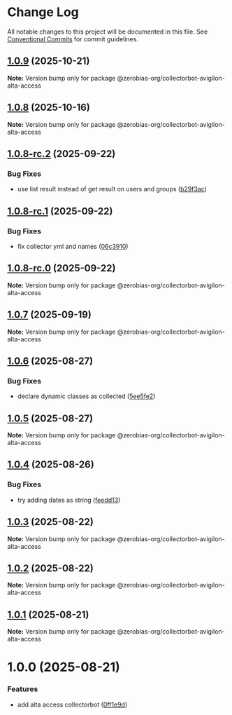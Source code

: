 # Change Log

All notable changes to this project will be documented in this file.
See [Conventional Commits](https://conventionalcommits.org) for commit guidelines.

## [1.0.9](https://github.com/zerobias-org/collectorbot/compare/@zerobias-org/collectorbot-avigilon-alta-access@1.0.8...@zerobias-org/collectorbot-avigilon-alta-access@1.0.9) (2025-10-21)

**Note:** Version bump only for package @zerobias-org/collectorbot-avigilon-alta-access





## [1.0.8](https://github.com/zerobias-org/collectorbot/compare/@zerobias-org/collectorbot-avigilon-alta-access@1.0.8...@zerobias-org/collectorbot-avigilon-alta-access@1.0.8) (2025-10-16)

**Note:** Version bump only for package @zerobias-org/collectorbot-avigilon-alta-access





## [1.0.8-rc.2](https://github.com/zerobias-org/collectorbot/compare/@zerobias-org/collectorbot-avigilon-alta-access@1.0.8-rc.1...@zerobias-org/collectorbot-avigilon-alta-access@1.0.8-rc.2) (2025-09-22)


### Bug Fixes

* use list result instead of get result on users and groups ([b29f3ac](https://github.com/zerobias-org/collectorbot/commit/b29f3acb3d6e7b91dbcae7157fab76170158cb3b))





## [1.0.8-rc.1](https://github.com/zerobias-org/collectorbot/compare/@zerobias-org/collectorbot-avigilon-alta-access@1.0.8-rc.0...@zerobias-org/collectorbot-avigilon-alta-access@1.0.8-rc.1) (2025-09-22)


### Bug Fixes

* fix collector yml and names ([06c3910](https://github.com/zerobias-org/collectorbot/commit/06c3910ef592efff6772d1619529afc1c640651a))





## [1.0.8-rc.0](https://github.com/zerobias-org/collectorbot/compare/@zerobias-org/collectorbot-avigilon-alta-access@1.0.7...@zerobias-org/collectorbot-avigilon-alta-access@1.0.8-rc.0) (2025-09-22)

**Note:** Version bump only for package @zerobias-org/collectorbot-avigilon-alta-access





## [1.0.7](https://github.com/zerobias-org/collectorbot/compare/@zerobias-org/collectorbot-avigilon-alta-access@1.0.6...@zerobias-org/collectorbot-avigilon-alta-access@1.0.7) (2025-09-19)

**Note:** Version bump only for package @zerobias-org/collectorbot-avigilon-alta-access





## [1.0.6](https://github.com/zerobias-org/collectorbot/compare/@zerobias-org/collectorbot-avigilon-alta-access@1.0.5...@zerobias-org/collectorbot-avigilon-alta-access@1.0.6) (2025-08-27)


### Bug Fixes

* declare dynamic classes as collected ([5ee5fe2](https://github.com/zerobias-org/collectorbot/commit/5ee5fe23e85d957cbffbbee7ba20dbd5cf901fd8))





## [1.0.5](https://github.com/zerobias-org/collectorbot/compare/@zerobias-org/collectorbot-avigilon-alta-access@1.0.4...@zerobias-org/collectorbot-avigilon-alta-access@1.0.5) (2025-08-27)

**Note:** Version bump only for package @zerobias-org/collectorbot-avigilon-alta-access





## [1.0.4](https://github.com/zerobias-org/collectorbot/compare/@zerobias-org/collectorbot-avigilon-alta-access@1.0.3...@zerobias-org/collectorbot-avigilon-alta-access@1.0.4) (2025-08-26)


### Bug Fixes

* try adding dates as string ([feedd13](https://github.com/zerobias-org/collectorbot/commit/feedd13865eaa4e37d33dd63fa35a2cf9b561949))





## [1.0.3](https://github.com/zerobias-org/collectorbot/compare/@zerobias-org/collectorbot-avigilon-alta-access@1.0.2...@zerobias-org/collectorbot-avigilon-alta-access@1.0.3) (2025-08-22)

**Note:** Version bump only for package @zerobias-org/collectorbot-avigilon-alta-access





## [1.0.2](https://github.com/zerobias-org/collectorbot/compare/@zerobias-org/collectorbot-avigilon-alta-access@1.0.1...@zerobias-org/collectorbot-avigilon-alta-access@1.0.2) (2025-08-22)

**Note:** Version bump only for package @zerobias-org/collectorbot-avigilon-alta-access





## [1.0.1](https://github.com/zerobias-org/collectorbot/compare/@zerobias-org/collectorbot-avigilon-alta-access@1.0.0...@zerobias-org/collectorbot-avigilon-alta-access@1.0.1) (2025-08-21)

**Note:** Version bump only for package @zerobias-org/collectorbot-avigilon-alta-access





# 1.0.0 (2025-08-21)


### Features

* add alta access collectorbot ([0ff1e9d](https://github.com/zerobias-org/collectorbot/commit/0ff1e9dd559e1979113eadedca3ed954d56b0ea2))
